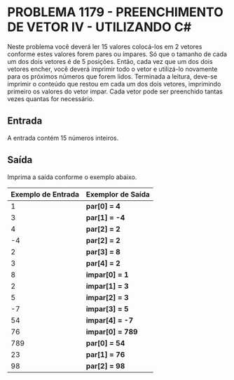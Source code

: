 # PROBLEMA 1179 - PREENCHIMENTO DE VETOR IV - UTILIZANDO C#

Neste problema você deverá ler 15 valores colocá-los em 2 vetores conforme estes valores forem pares ou ímpares. Só que o tamanho de cada um dos dois vetores é de 5 posições. Então, cada vez que um dos dois vetores encher, você deverá imprimir todo o vetor e utilizá-lo novamente para os próximos números que forem lidos. Terminada a leitura, deve-se imprimir o conteúdo que restou em cada um dos dois vetores, imprimindo primeiro os valores do vetor impar. Cada vetor pode ser preenchido tantas vezes quantas for necessário.

## Entrada
A entrada contém 15 números inteiros.

## Saída
Imprima a saída conforme o exemplo abaixo.


| Exemplo de Entrada   | Exemplor de Saída    |
|----------------------|----------------------|
| 1                    | **par[0] = 4**  |
| 3                    | **par[1] = -4**  |
| 4                    | **par[2] = 2**   |
| -4                     | **par[2] = 2**   |
|  2                    | **par[3] = 8**   |
|  3                    | **par[4] = 2**   |
|  8                    | **impar[0] = 1**   |
|  2                    | **impar[1] = 3**   |
|  5                    | **impar[2] = 3**   |
|  -7                    | **impar[3] = 5**   |
|  54                    | **impar[4] = -7**   |
|  76                    | **impar[0] = 789**   |
|  789                    | **par[0] = 54**   |
|  23                    | **par[1] = 76**   |
|  98                    | **par[2] = 98**   |

